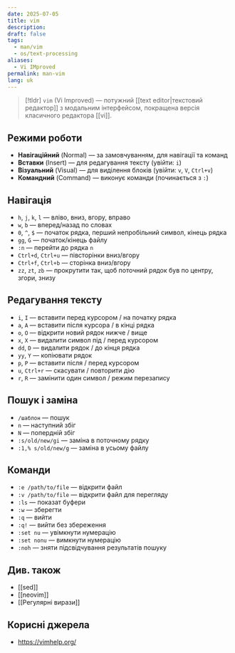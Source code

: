 ```yaml
---
date: 2025-07-05
title: vim
description: 
draft: false
tags:
  - man/vim
  - os/text-processing
aliases:
  - Vi IMproved
permalink: man-vim
lang: uk
---
```


> [!tldr]
> `vim` (Vi Improved) — потужний [[text editor|текстовий редактор]] з модальним інтерфейсом, покращена версія класичного редактора [[vi]].

## Режими роботи

- **Навігаційний** (Normal) — за замовчуванням, для навігації та команд
- **Вставки** (Insert) — для редагування тексту (увійти: `i`)
- **Візуальний** (Visual) — для виділення блоків (увійти: `v`, `V`, `Ctrl+v`)
- **Командний** (Command) — виконує команди (починається з `:`)

## Навігація

- `h`, `j`, `k`, `l` — вліво, вниз, вгору, вправо
- `w`, `b` — вперед/назад по словах
- `0`, `^`, `$` — початок рядка, перший непробільний символ, кінець рядка
- `gg`, `G` — початок/кінець файлу
- `:n` — перейти до рядка `n`
- `Ctrl+d`, `Ctrl+u` — півсторінки вниз/вгору
- `Ctrl+f`, `Ctrl+b` — сторінка вниз/вгору
- `zz`, `zt`, `zb` — прокрутити так, щоб поточний рядок був по центру, згори, знизу

## Редагування тексту

- `i`, `I` — вставити перед курсором / на початку рядка
- `a`, `A` — вставити після курсора / в кінці рядка
- `o`, `O` — відкрити новий рядок нижче / вище
- `x`, `X` — видалити символ під / перед курсором
- `dd`, `D` — видалити рядок / до кінця рядка
- `yy`, `Y` — копіювати рядок
- `p`, `P` — вставити після / перед курсором
- `u`, `Ctrl+r` — скасувати / повторити дію
- `r`, `R` — замінити один символ / режим перезапису

## Пошук і заміна

- `/шаблон` — пошук
- `n` — наступний збіг
- `N` — попердній збіг
- `:s/old/new/gi` — заміна в поточному рядку
- `:1,% s/old/new/g` — заміна в усьому файлу

## Команди

- `:e /path/to/file` — відкрити файл
- `:v /path/to/file` — відкрити файл для перегляду
- `:ls` — показат буфери
- `:w` — зберегти
- `:q` — вийти
- `:q!` — вийти без збереження
- `:set nu` — увімкнути нумерацію
- `:set nonu` — вимкнути нумерацію
- `:noh` — зняти підсвідчування результатів пошуку

## Див. також

- [[sed]]
- [[neovim]]
- [[Регулярні вирази]]

## Корисні джерела

- https://vimhelp.org/